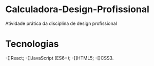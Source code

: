 # Calculadora-Design-Profissional

Atividade prática da disciplina de design profissional

# Tecnologias

-[]React;
-[]JavaScript (ES6+);
-[]HTML5;
-[]CSS3.
